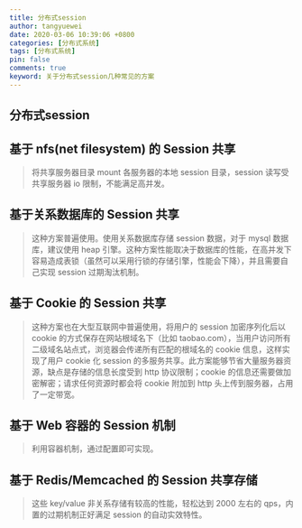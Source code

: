 ```yaml
---
title: 分布式session
author: tangyuewei
date: 2020-03-06 10:39:06 +0800
categories: [分布式系统]
tags: [分布式系统]
pin: false
comments: true
keyword: 关于分布式session几种常见的方案
---
```


## 分布式session

## 基于 nfs(net filesystem) 的 Session 共享

>将共享服务器目录 mount 各服务器的本地 session 目录，session 读写受共享服务器 io 限制，不能满足高并发。

## 基于关系数据库的 Session 共享

>这种方案普遍使用。使用关系数据库存储 session 数据，对于 mysql 数据库，建议使用 heap 引擎。这种方案性能取决于数据库的性能，在高并发下容易造成表锁（虽然可以采用行锁的存储引擎，性能会下降），并且需要自己实现 session 过期淘汰机制。

## 基于 Cookie 的 Session 共享

>这种方案也在大型互联网中普遍使用，将用户的 session 加密序列化后以 cookie 的方式保存在网站根域名下（比如 taobao.com），当用户访问所有二级域名站点式，浏览器会传递所有匹配的根域名的 cookie 信息，这样实现了用户 cookie 化 session 的多服务共享。此方案能够节省大量服务器资源，缺点是存储的信息长度受到 http 协议限制；cookie 的信息还需要做加密解密；请求任何资源时都会将 cookie 附加到 http 头上传到服务器，占用了一定带宽。

## 基于 Web 容器的 Session 机制

>利用容器机制，通过配置即可实现。

## 基于 Redis/Memcached 的 Session 共享存储

>这些 key/value 非关系存储有较高的性能，轻松达到 2000 左右的 qps，内置的过期机制正好满足 session 的自动实效特性。
